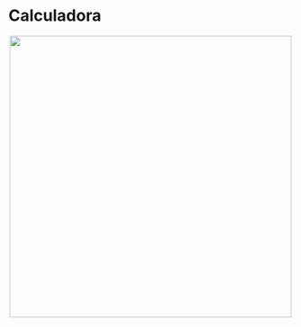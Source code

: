 # Calculadora

<div align="center">
<img src="https://user-images.githubusercontent.com/96357748/160136963-55e5379f-1ac4-44c1-995c-5bee6e45d31a.JPG" width="500px" />
</div>
